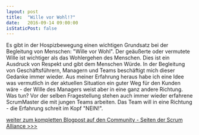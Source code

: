 ```yaml
---
layout: post
title:  "Wille vor Wohl!?"
date:   2016-09-14 09:00:00
isStaticPost: false
---
```

Es gibt in der Hospizbewegung einen wichtigen Grundsatz bei der Begleitung von Menschen: "Wille vor Wohl". Der geäußerte oder vermutete Wille ist wichtiger als das Wohlergehen des Menschen. Dies ist ein Ausdruck von Respekt und gibt dem Menschen Würde. In der Begleitung von Geschäftsführern, Managern und Teams beschäftigt mich dieser Gedanke immer wieder. Aus meiner Erfahrung heraus habe ich eine Idee was vermutlich in der aktuellen Situation ein guter Weg für den Kunden wäre - der Wille des Managers weist aber in eine ganz andere Richtung. Was tun? Vor der selben Fragestellung stehen auch immer wieder erfahrene ScrumMaster die mit jungen Teams arbeiten. Das Team will in eine Richtung - die Erfahrung schreit im Kopf "NEIN!".<br/>

[weiter zum kompletten Blogpost auf den Community - Seiten der Scrum Alliance >>>](http://membership.scrumalliance.org/blogpost/1482889/257104/Wille-vor-Wohl)
